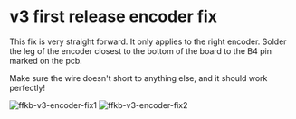 # v3 first release encoder fix

This fix is very straight forward. It only applies to the right encoder. Solder the leg of the encoder closest to the bottom of the board to the B4 pin marked on the pcb.

Make sure the wire doesn't short to anything else, and it should work perfectly!

![ffkb-v3-encoder-fix1](images/ffkb-v3-encoder-fix1.jpg)
![ffkb-v3-encoder-fix2](images/ffkb-v3-encoder-fix2.jpg)
